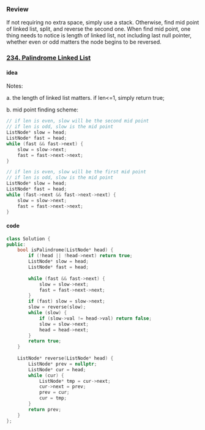 ### Review

If not requiring no extra space, simply use a stack. Otherwise, find mid point of linked list, split, and reverse the second one. When find mid point, one thing needs to notice is length of linked list, not including last null pointer, whether even or odd matters the node begins to be reversed.



### [234. Palindrome Linked List](https://leetcode.com/problems/palindrome-linked-list/)

#### idea

Notes: 

a. the length of linked list matters. if len<=1, simply return true; 

b. mid point finding scheme:

```c++
// if len is even, slow will be the second mid point
// if len is odd, slow is the mid point
ListNode* slow = head;
ListNode* fast = head;
while (fast && fast->next) {
	slow = slow->next;
    fast = fast->next->next;
}

// if len is even, slow will be the first mid point
// if len is odd, slow is the mid point
ListNode* slow = head;
ListNode* fast = head;
while (fast->next && fast->next->next) {
	slow = slow->next;
    fast = fast->next->next;
}
```

#### code

```c++
class Solution {
public:
    bool isPalindrome(ListNode* head) {
        if (!head || !head->next) return true;
        ListNode* slow = head;
        ListNode* fast = head;
        
        while (fast && fast->next) {
            slow = slow->next;
            fast = fast->next->next;
        }
        if (fast) slow = slow->next;
        slow = reverse(slow);
        while (slow) {
            if (slow->val != head->val) return false;
            slow = slow->next;
            head = head->next;
        }
        return true;
    }
    
    ListNode* reverse(ListNode* head) {
        ListNode* prev = nullptr;
        ListNode* cur = head;
        while (cur) {
            ListNode* tmp = cur->next;
            cur->next = prev;
            prev = cur;
            cur = tmp;
        }
        return prev;
    }
};
```





